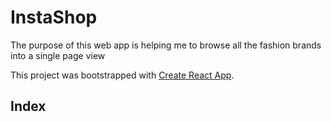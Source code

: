 # InstaShop

The purpose of this web app is helping me to browse all the fashion brands into a single page view

This project was bootstrapped with [Create React App](https://github.com/facebookincubator/create-react-app).

## Index
